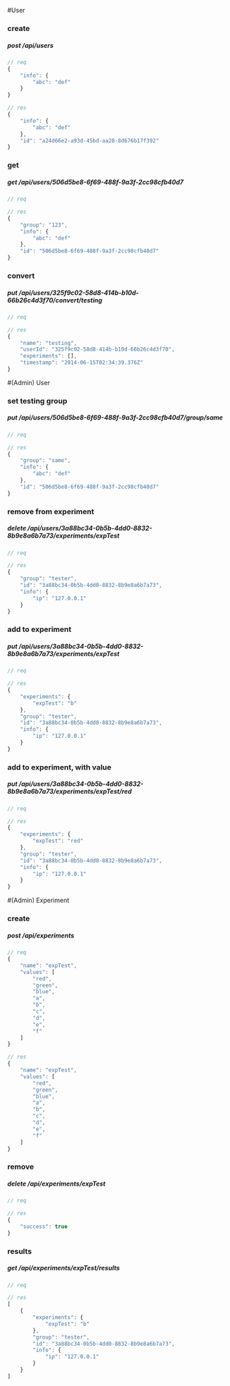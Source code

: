 #User
### create
##### post /api/users
```js
// req
{
    "info": {
        "abc": "def"
    }
}
```
```js
// res
{
    "info": {
        "abc": "def"
    },
    "id": "a24d66e2-a93d-45bd-aa20-8d676b17f392"
}
```
### get
##### get /api/users/506d5be8-6f69-488f-9a3f-2cc98cfb40d7
```js
// req

```
```js
// res
{
    "group": "123",
    "info": {
        "abc": "def"
    },
    "id": "506d5be8-6f69-488f-9a3f-2cc98cfb40d7"
}
```
### convert
##### put /api/users/325f9c02-58d8-414b-b10d-66b26c4d3f70/convert/testing
```js
// req

```
```js
// res
{
    "name": "testing",
    "userId": "325f9c02-58d8-414b-b10d-66b26c4d3f70",
    "experiments": [],
    "timestamp": "2014-06-15T02:34:39.376Z"
}
```
#(Admin) User
### set testing group
##### put /api/users/506d5be8-6f69-488f-9a3f-2cc98cfb40d7/group/same
```js
// req

```
```js
// res
{
    "group": "same",
    "info": {
        "abc": "def"
    },
    "id": "506d5be8-6f69-488f-9a3f-2cc98cfb40d7"
}
```
### remove from experiment
##### delete /api/users/3a88bc34-0b5b-4dd0-8832-8b9e8a6b7a73/experiments/expTest
```js
// req

```
```js
// res
{
    "group": "tester",
    "id": "3a88bc34-0b5b-4dd0-8832-8b9e8a6b7a73",
    "info": {
        "ip": "127.0.0.1"
    }
}
```
### add to experiment
##### put /api/users/3a88bc34-0b5b-4dd0-8832-8b9e8a6b7a73/experiments/expTest
```js
// req

```
```js
// res
{
    "experiments": {
        "expTest": "b"
    },
    "group": "tester",
    "id": "3a88bc34-0b5b-4dd0-8832-8b9e8a6b7a73",
    "info": {
        "ip": "127.0.0.1"
    }
}
```
### add to experiment, with value
##### put /api/users/3a88bc34-0b5b-4dd0-8832-8b9e8a6b7a73/experiments/expTest/red
```js
// req

```
```js
// res
{
    "experiments": {
        "expTest": "red"
    },
    "group": "tester",
    "id": "3a88bc34-0b5b-4dd0-8832-8b9e8a6b7a73",
    "info": {
        "ip": "127.0.0.1"
    }
}
```
#(Admin) Experiment
### create
##### post /api/experiments
```js
// req
{
    "name": "expTest",
    "values": [
        "red",
        "green",
        "blue",
        "a",
        "b",
        "c",
        "d",
        "e",
        "f"
    ]
}
```
```js
// res
{
    "name": "expTest",
    "values": [
        "red",
        "green",
        "blue",
        "a",
        "b",
        "c",
        "d",
        "e",
        "f"
    ]
}
```
### remove
##### delete /api/experiments/expTest
```js
// req

```
```js
// res
{
    "success": true
}
```
### results
##### get /api/experiments/expTest/results
```js
// req

```
```js
// res
[
    {
        "experiments": {
            "expTest": "b"
        },
        "group": "tester",
        "id": "3a88bc34-0b5b-4dd0-8832-8b9e8a6b7a73",
        "info": {
            "ip": "127.0.0.1"
        }
    }
]
```